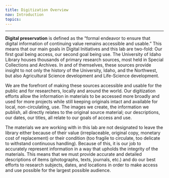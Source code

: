 ```yaml
---
title: Digitization Overview
nav: Introduction
topics:
---
```


-----------------

**Digital preservation** is defined as the “formal endeavor to ensure that digital information of continuing value remains accessible and usable.” This means that our main goals in Digital Initiatives and this lab are two-fold: Our first goal being access, our second goal being use. The University of Idaho Library houses thousands of primary research sources, most held in Special Collections and Archives. In and of themselves, these sources provide insight to not only the history of the University, Idaho, and the Northwest, but also Agricultural Science development and Life-Science development.

We are the forefront of making these sources accessible and usable for the public and for researchers, locally and around the world. Our digitization efforts allow the information in materials to be accessed more broadly and used for more projects while still keeping originals intact and available for local, non-circulating, use. The images we create, the information we publish, all directly relates to the original source material; our descriptions, our dates, our titles, all relate to our goals of access and use.

The materials we are working with in this lab are not designated to leave the library either because of their value (irreplaceable, original copy, monetary cost of replacement) or their condition (too fragile to circulate, too delicate to withstand continuous handling). Because of this, it is our job to accurately represent information in a way that upholds the integrity of the materials. This means that we must provide accurate and detailed descriptions of items (photographs, texts, journals, etc.) and do our best efforts to research subjects, dates, and locations in order to make access and use possible for the largest possible audience.

